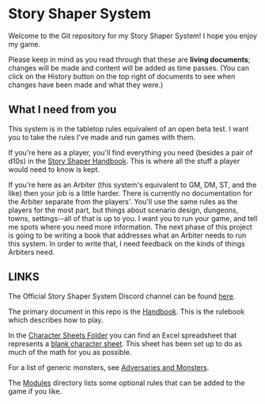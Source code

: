 # Story Shaper System

Welcome to the Git repository for my Story Shaper System! I hope you enjoy my game.

Please keep in mind as you read through that these are **living documents**; changes will be made and content will be added as time passes. (You can click on the History button on the top right of documents to see when changes have been made and what they were.)

## What I need from you

This system is in the tabletop rules equivalent of an open beta test. I want you to take the rules I've made and run games with them. 

If you're here as a player, you'll find everything you need (besides a pair of d10s) in the [Story Shaper Handbook](https://github.com/Proven-Paradox/shaper-system/blob/main/Handbook.md). This is where all the stuff a player would need to know is kept.

If you're here as an Arbiter (this system's equivalent to GM, DM, ST, and the like) then your job is a little harder. There is currently no documentation for the Arbiter separate from the players'. You'll use the same rules as the players for the most part, but things about scenario design, dungeons, towns, settings--all of that is up to you. I want you to run your game, and tell me spots where you need more information. The next phase of this project is going to be writing a book that addresses what an Arbiter needs to run this system. In order to write that, I need feedback on the kinds of things Arbiters need. 

## LINKS

The Official Story Shaper System Discord channel can be found [here](https://discord.com/invite/ubefmR2bNh).

The primary document in this repo is the [Handbook](https://github.com/Proven-Paradox/shaper-system/blob/main/Handbook.md). This is the rulebook which describes how to play.

In the [Character Sheets Folder](https://github.com/Proven-Paradox/shaper-system/tree/main/Character-Sheets) you can find an Excel spreadsheet that represents a [blank character sheet](https://github.com/Proven-Paradox/shaper-system/blob/main/Character-Sheets/blank.xls). This sheet has been set up to do as much of the math for you as possible.

For a list of generic monsters, see [Adversaries and Monsters](https://github.com/Proven-Paradox/shaper-system/blob/main/Adversaries-and-Monsters.md).

The [Modules](https://github.com/Proven-Paradox/shaper-system/tree/main/Modules) directory lists some optional rules that can be added to the game if you like.

